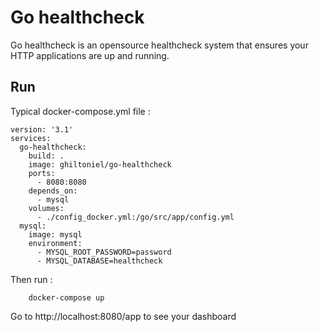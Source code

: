 # Go healthcheck
Go healthcheck is an opensource healthcheck system that ensures your HTTP applications are up and running.

## Run
Typical docker-compose.yml file :

```
version: '3.1'
services:
  go-healthcheck:
    build: .
    image: ghiltoniel/go-healthcheck
    ports:
      - 8080:8080
    depends_on:
      - mysql
    volumes:
      - ./config_docker.yml:/go/src/app/config.yml
  mysql:
    image: mysql
    environment:
      - MYSQL_ROOT_PASSWORD=password
      - MYSQL_DATABASE=healthcheck
```

Then run :
```
    docker-compose up
```

Go to http://localhost:8080/app to see your dashboard